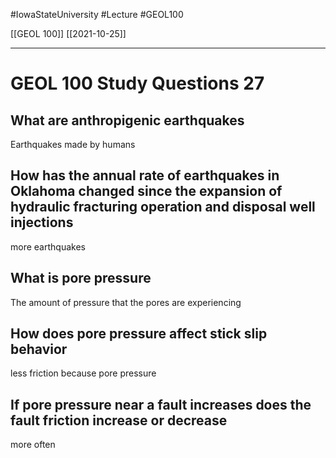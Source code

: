 
#IowaStateUniversity  #Lecture  #GEOL100

[[GEOL 100]] [[2021-10-25]]

---

# GEOL 100 Study Questions 27

## What are anthropigenic earthquakes 

Earthquakes made by humans

## How has the annual rate of earthquakes in Oklahoma changed since the expansion of hydraulic fracturing operation and disposal well injections 

more earthquakes 

## What is pore pressure 

The amount of pressure that the pores are experiencing 

## How does pore pressure affect stick slip behavior 

less friction because pore pressure   


## If pore pressure near a fault increases does the fault friction increase or decrease 

more often 
